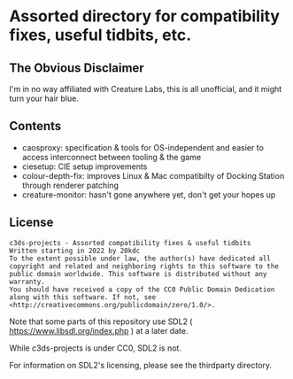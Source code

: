 # Assorted directory for compatibility fixes, useful tidbits, etc.

## The Obvious Disclaimer

I'm in no way affiliated with Creature Labs, this is all unofficial, and it might turn your hair blue.

## Contents

+ caosproxy: specification & tools for OS-independent and easier to access interconnect between tooling & the game
+ ciesetup: CIE setup improvements
+ colour-depth-fix: improves Linux & Mac compatibilty of Docking Station through renderer patching
+ creature-monitor: hasn't gone anywhere yet, don't get your hopes up

## License

	c3ds-projects - Assorted compatibility fixes & useful tidbits
	Written starting in 2022 by 20kdc
	To the extent possible under law, the author(s) have dedicated all copyright and related and neighboring rights to this software to the public domain worldwide. This software is distributed without any warranty.
	You should have received a copy of the CC0 Public Domain Dedication along with this software. If not, see <http://creativecommons.org/publicdomain/zero/1.0/>.

Note that some parts of this repository use SDL2 ( https://www.libsdl.org/index.php ) at a later date.

While c3ds-projects is under CC0, SDL2 is not.

For information on SDL2's licensing, please see the thirdparty directory.

